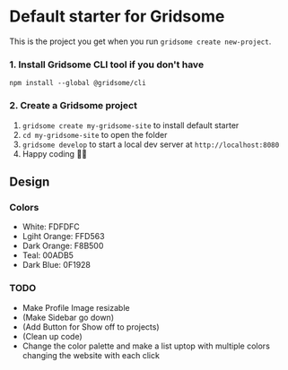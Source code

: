 # Default starter for Gridsome

This is the project you get when you run `gridsome create new-project`.

### 1. Install Gridsome CLI tool if you don't have

`npm install --global @gridsome/cli`

### 2. Create a Gridsome project

1. `gridsome create my-gridsome-site` to install default starter
2. `cd my-gridsome-site` to open the folder
3. `gridsome develop` to start a local dev server at `http://localhost:8080`
4. Happy coding 🎉🙌

## Design

### Colors

* White: FDFDFC
* Lgiht Orange: FFD563
* Dark Orange: F8B500
* Teal: 00ADB5
* Dark Blue: 0F1928

### TODO

* Make Profile Image resizable
* (Make Sidebar go down)
* (Add Button for Show off to projects)
* (Clean up code)
* Change the color palette and make a list uptop with multiple colors changing the website with each click
